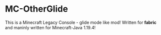 # MC-OtherGlide

This is a Minecraft Legacy Console - glide mode like mod!
Written for **fabric** and maninly written for Minecraft-Java 1.19.4!
